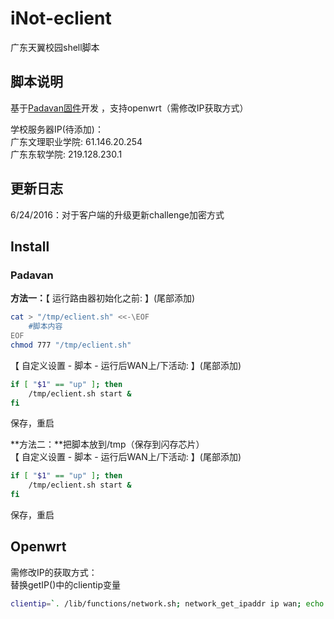 # iNot-eclient
广东天翼校园shell脚本

## 脚本说明
基于[Padavan固件](http://www.right.com.cn/forum/thread-161324-1-1.html)开发
，支持openwrt（需修改IP获取方式）  

学校服务器IP(待添加)：  
广东文理职业学院: 61.146.20.254  
广东东软学院: 219.128.230.1  

## 更新日志
6/24/2016：对于客户端的升级更新challenge加密方式

## Install
### Padavan

**方法一：**【 运行路由器初始化之前: 】(尾部添加)

``` bash
cat > "/tmp/eclient.sh" <<-\EOF
    #脚本内容
EOF
chmod 777 "/tmp/eclient.sh"
```
【 自定义设置 - 脚本 - 运行后WAN上/下活动: 】(尾部添加)
``` bash
if [ "$1" == "up" ]; then
    /tmp/eclient.sh start &
fi
```
保存，重启

**方法二：**把脚本放到/tmp（保存到闪存芯片）  
【 自定义设置 - 脚本 - 运行后WAN上/下活动: 】(尾部添加)
``` bash
if [ "$1" == "up" ]; then
    /tmp/eclient.sh start &
fi
```
保存，重启

## Openwrt
需修改IP的获取方式：  
替换getIP()中的clientip变量
``` bash
clientip=`. /lib/functions/network.sh; network_get_ipaddr ip wan; echo $ip`
```
